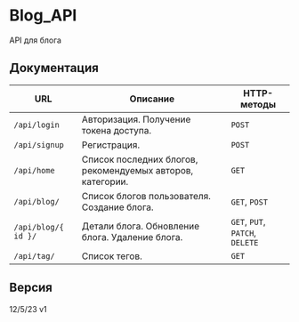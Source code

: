 # Blog_API

API для блога

## Документация

URL | Описание | HTTP-методы
--- | --- | ---
`/api/login` | Авторизация. Получение токена доступа. | `POST`
`/api/signup` | Регистрация. | `POST`
`/api/home` | Список последних блогов, рекомендуемых авторов, категории.| `GET`
`/api/blog/` | Список блогов пользователя. Создание блога. | `GET`, `POST`
`/api/blog/{ id }/` | Детали блога. Обновление блога. Удаление блога. | `GET`, `PUT`, `PATCH`, `DELETE`
`/api/tag/` | Список тегов. | `GET`

## Версия
12/5/23 v1